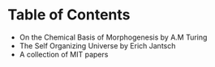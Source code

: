 # Table of Contents


* On the Chemical Basis of Morphogenesis by A.M Turing
* The Self Organizing Universe by Erich Jantsch 
* A collection of MIT papers                           



